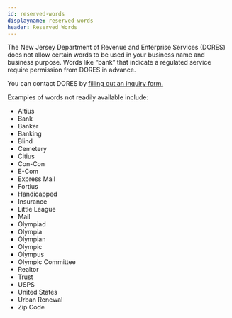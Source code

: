 ```yaml
---
id: reserved-words
displayname: reserved-words
header: Reserved Words
---
```


The N﻿ew Jersey Department of Revenue and Enterprise Services (DORES) does not allow certain words to be used in your business name and business purpose. Words like “bank” that indicate a regulated service require permission from DORES in advance.

You can contact DORES by [filling out an inquiry form.](https://www.nj.gov/treasury/revenue/revgencode.shtml)

Examples of words not readily available include:

- Altius
- Bank
- Banker
- Banking
- Blind
- Cemetery
- Citius
- Con-Con
- E-Com
- Express Mail
- Fortius
- Handicapped
- Insurance
- Little League
- Mail
- Olympiad
- Olympia
- Olympian
- Olympic
- Olympus
- Olympic Committee
- Realtor
- Trust
- USPS
- United States
- Urban Renewal
- Zip Code
